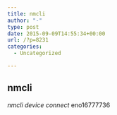 ```yaml
---
title: nmcli
author: "-"
type: post
date: 2015-09-09T14:55:34+00:00
url: /?p=8231
categories:
  - Uncategorized

---
```

## nmcli
_nmcli_ _device_ _connect_ eno16777736